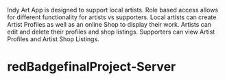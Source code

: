 Indy Art App is designed to support local artists. Role based access allows for different functionality for artists vs supporters. Local artists can create Artist Profiles as well as an online Shop to display their work. Artists can edit and delete their profiles and shop listings. Supporters can view Artist Profiles and Artist Shop Listings.


# redBadgefinalProject-Server
